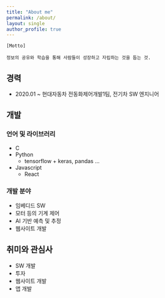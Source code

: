 ```yaml
---
title: "About me"
permalink: /about/
layout: single
author_profile: true
---
```


```
[Motto]

정보의 공유와 학습을 통해 사람들이 성장하고 자립하는 것을 돕는 것.
```

## 경력
- 2020.01 ~ 현대자동차 전동화제어개발1팀, 전기차 SW 엔지니어

## 개발
### 언어 및 라이브러리
- C
- Python
    - tensorflow + keras, pandas ...
- Javascript
    - React

### 개발 분야
- 임베디드 SW
- 모터 등의 기계 제어
- AI 기반 예측 및 추정
- 웹사이트 개발

## 취미와 관심사
- SW 개발
- 투자
- 웹사이트 개발
- 앱 개발